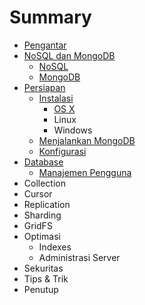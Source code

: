 # Summary

* [Pengantar](README.md)
* [NoSQL dan MongoDB](nosql_dan_mongodb.md)
   * [NoSQL](nosql.md)
   * [MongoDB](mongodb.md)
* [Persiapan](persiapan.md)
   * [Instalasi](instalasi.md)
       * [OS X](instalasi_os_x.md)
       * Linux
       * Windows
   * [Menjalankan MongoDB](menjalankan_mongodb.md)
   * [Konfigurasi](konfigurasi.md)
* [Database](database.md)
   * [Manajemen Pengguna](manajemen_pengguna.md)
* Collection
* Cursor
* Replication
* Sharding
* GridFS
* Optimasi
   * Indexes
   * Administrasi Server
* Sekuritas
* Tips & Trik
* Penutup

